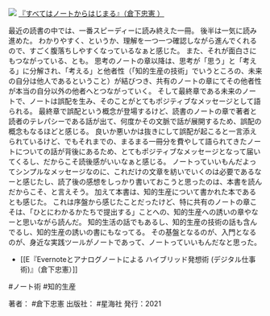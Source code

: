 [![](https://gyazo.com/f08a9b52a36e1fe095c6d1ed23430dcf.jpg)](https://amzn.to/3spBtrb)
[『すべてはノートからはじまる』（倉下忠憲 ）](https://amzn.to/3spBtrb)

最近の読書の中では、一番スピーディーに読み終えた一冊。
後半は一気に読み進めた。
わかりやすく、というか、理解を一つ一つ確認しながら進んでくれるので、すごく腹落ちしやすくなっているなぁと感じた。
また、それが面白さにもつながっている、とも。
思考のノートの章以降は、思考が「思う」と「考える」に分解され、「考える」と他者性（「知的生産の技術」でいうところの、未来の自分は他人であるということ）が結びつき、共有のノートの章にてその他者性が本当の自分以外の他者へとつながっていく。
そして最終章である未来のノートで、ノートは誤配を生み、そのことがとてもポジティブなメッセージとして語られる。
最終章で誤配という概念が登場するけど、読書のノートの章で著者と読者のテレパシーである話が出て、何度かその文脈で話が展開するため、誤配の概念もなるほどと感じる。
良いか悪いかは抜きにして誤配が起こると一言添えられているけど、でもそれまでの、まるまる一冊分を費やして語られてきたノートについての話が背後にあるため、とてもポジティブなメッセージとなって届いてくるし、だからこそ読後感がいいなぁと感じる。
ノートっていいもんだよってシンプルなメッセージなのに、これだけの文章を紡いでいくのは必要であるなーと感じたし、読了後の感想をしっかり書いておこうと思ったのは、本書を読んだからこそ、と言えそう。
加えて本書は、知的生産について書かれた本であるとも感じた。
これは序盤から感じたことだったけど、特に共有のノートの章こそは、「ひとにわかるかたちで提出する」ことへの、知的生産への誘いの章やなーと思いながら読んだ。
知的生活の話でもあるし、知的生産の技術の話も含んでるし、知的生産の誘いの書にもなってる。
その基盤となるのが、入門となるのが、身近な実践ツールがノートであって、ノートっていいもんだなと思った。

- [[E『Evernoteとアナログノートによる ハイブリッド発想術 (デジタル仕事術)』（倉下忠憲）]]

#ノート術 #知的生産 

著者： #倉下忠憲 
出版社： #星海社
発行：2021